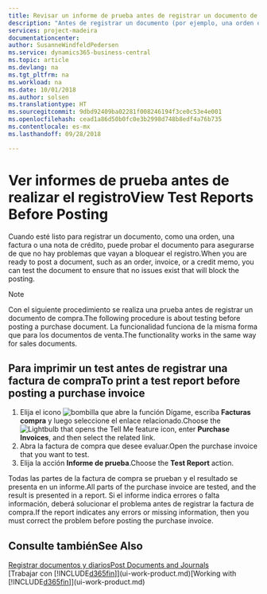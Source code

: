 ```yaml
---
title: Revisar un informe de prueba antes de registrar un documento de venta o de compra | Documentos de Microsoft
description: "Antes de registrar un documento (por ejemplo, una orden o una nota de crédito), puede probarlo y revisarlo para comprobar si hay errores que puedan bloquear el registro."
services: project-madeira
documentationcenter: 
author: SusanneWindfeldPedersen
ms.service: dynamics365-business-central
ms.topic: article
ms.devlang: na
ms.tgt_pltfrm: na
ms.workload: na
ms.date: 10/01/2018
ms.author: solsen
ms.translationtype: HT
ms.sourcegitcommit: 9dbd92409ba02281f008246194f3ce0c53e4e001
ms.openlocfilehash: cead1a86d50b0fc0e3b2998d748b8edf4a76b735
ms.contentlocale: es-mx
ms.lasthandoff: 09/28/2018

---
```

# <a name="view-test-reports-before-posting"></a><span data-ttu-id="a8498-103">Ver informes de prueba antes de realizar el registro</span><span class="sxs-lookup"><span data-stu-id="a8498-103">View Test Reports Before Posting</span></span>
<span data-ttu-id="a8498-104">Cuando esté listo para registrar un documento, como una orden, una factura o una nota de crédito, puede probar el documento para asegurarse de que no hay problemas que vayan a bloquear el registro.</span><span class="sxs-lookup"><span data-stu-id="a8498-104">When you are ready to post a document, such as an order, invoice, or a credit memo, you can test the document to ensure that no issues exist that will block the posting.</span></span>

> [!NOTE]  
>   <span data-ttu-id="a8498-105">Con el siguiente procedimiento se realiza una prueba antes de registrar un documento de compra.</span><span class="sxs-lookup"><span data-stu-id="a8498-105">The following procedure is about testing before posting a purchase document.</span></span> <span data-ttu-id="a8498-106">La funcionalidad funciona de la misma forma que para los documentos de venta.</span><span class="sxs-lookup"><span data-stu-id="a8498-106">The functionality works in the same way for sales documents.</span></span>

## <a name="to-print-a-test-report-before-posting-a-purchase-invoice"></a><span data-ttu-id="a8498-107">Para imprimir un test antes de registrar una factura de compra</span><span class="sxs-lookup"><span data-stu-id="a8498-107">To print a test report before posting a purchase invoice</span></span>
1. <span data-ttu-id="a8498-108">Elija el icono ![bombilla que abre la función Dígame](media/ui-search/search_small.png "Dígame que desea hacer"), escriba **Facturas compra** y luego seleccione el enlace relacionado.</span><span class="sxs-lookup"><span data-stu-id="a8498-108">Choose the ![Lightbulb that opens the Tell Me feature](media/ui-search/search_small.png "Tell me what you want to do") icon, enter **Purchase Invoices**, and then select the related link.</span></span>
2. <span data-ttu-id="a8498-109">Abra la factura de compra que desee evaluar.</span><span class="sxs-lookup"><span data-stu-id="a8498-109">Open the purchase invoice that you want to test.</span></span>
3. <span data-ttu-id="a8498-110">Elija la acción **Informe de prueba**.</span><span class="sxs-lookup"><span data-stu-id="a8498-110">Choose the **Test Report** action.</span></span>  

<span data-ttu-id="a8498-111">Todas las partes de la factura de compra se prueban y el resultado se presenta en un informe.</span><span class="sxs-lookup"><span data-stu-id="a8498-111">All parts of the purchase invoice are tested, and the result is presented in a report.</span></span> <span data-ttu-id="a8498-112">Si el informe indica errores o falta información, deberá solucionar el problema antes de registrar la factura de compra.</span><span class="sxs-lookup"><span data-stu-id="a8498-112">If the report indicates any errors or missing information, then you must correct the problem before posting the purchase invoice.</span></span>

## <a name="see-also"></a><span data-ttu-id="a8498-113">Consulte también</span><span class="sxs-lookup"><span data-stu-id="a8498-113">See Also</span></span>
[<span data-ttu-id="a8498-114">Registrar documentos y diarios</span><span class="sxs-lookup"><span data-stu-id="a8498-114">Post Documents and Journals</span></span>](ui-post-documents-journals.md)  
<span data-ttu-id="a8498-115">[Trabajar con [!INCLUDE[d365fin](includes/d365fin_md.md)]](ui-work-product.md)</span><span class="sxs-lookup"><span data-stu-id="a8498-115">[Working with [!INCLUDE[d365fin](includes/d365fin_md.md)]](ui-work-product.md)</span></span>


